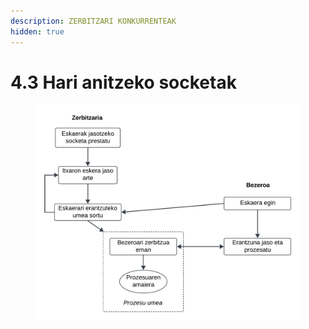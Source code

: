 ```yaml
---
description: ZERBITZARI KONKURRENTEAK
hidden: true
---
```


# 4.3 Hari anitzeko socketak



<figure><img src="../.gitbook/assets/Zerbitzari konkurrenteak.png" alt=""><figcaption></figcaption></figure>

